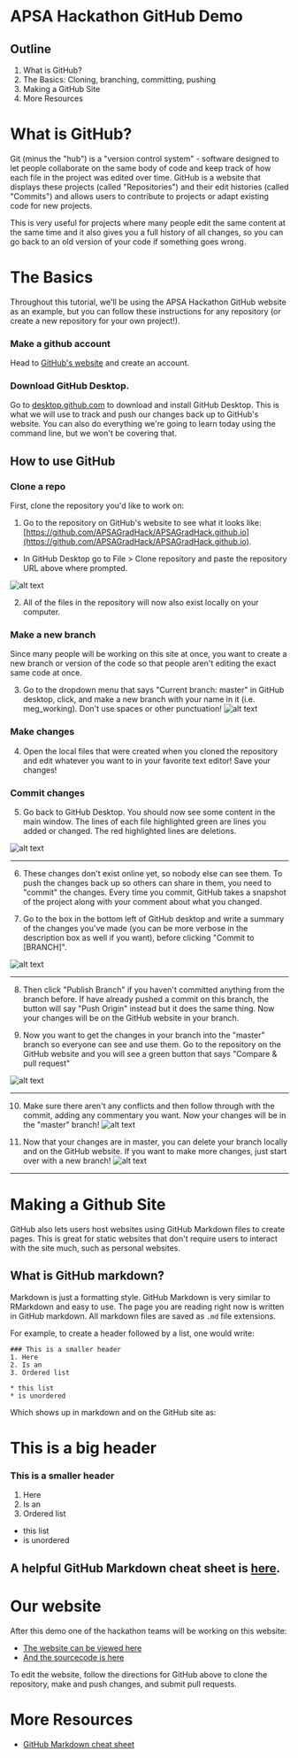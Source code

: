 # APSA Hackathon GitHub Demo

## Outline
1. What is GitHub?
2. The Basics: Cloning, branching, committing, pushing
3. Making a GitHub Site
4. More Resources

# What is GitHub?
Git (minus the "hub") is a "version control system" - software designed to let people collaborate on the same body of code and keep track of how each file in the project was edited over time. GitHub is a website that displays these projects (called "Repositories") and their edit histories (called "Commits") and allows users to contribute to projects or adapt existing code for new projects.

This is very useful for projects where many people edit the same content at the same time and it also gives you a full history of all changes, so you can go back to an old version of your code if something goes wrong.

# The Basics
Throughout this tutorial, we'll be using the APSA Hackathon GitHub website as an example, but you can follow these instructions for any repository (or create a new repository for your own project!).

### Make a github account
Head to [GitHub's website](https://github.com/) and create an account.

### Download GitHub Desktop.
Go to [desktop.github.com](https://desktop.github.com/) to download and install GitHub Desktop. This is what we will use to track and push our changes back up to GitHub's website. You can also do everything we're going to learn today using the command line, but we won't be covering that.

## How to use GitHub
### Clone a repo
First, clone the repository you'd like to work on:
1. Go to the repository on GitHub's website to see what it looks like: [https://github.com/APSAGradHack/APSAGradHack.github.io](https://github.com/APSAGradHack/APSAGradHack.github.io).
* In GitHub Desktop go to File > Clone repository and paste the repository URL above where prompted.

![alt text][clone_repo]

2. All of the files in the repository will now also exist locally on your computer.

### Make a new branch
Since many people will be working on this site at once, you want to create a new branch or version of the code so that people aren't editing the exact same code at once.

3. Go to the dropdown menu that says "Current branch: master" in GitHub desktop, click, and make a new branch with your name in it (i.e. meg_working). Don't use spaces or other punctuation!
![alt text][create_branch]

### Make changes
4. Open the local files that were created when you cloned the repository and edit whatever you want to in your favorite text editor! Save your changes!

### Commit changes
5. Go back to GitHub Desktop. You should now see some content in the main window. The lines of each file highlighted green are lines you added or changed. The red highlighted lines are deletions.

![alt text][change_log]

---

6. These changes don't exist online yet, so nobody else can see them. To push the changes back up so others can share in them, you need to "commit" the changes. Every time you commit, GitHub takes a snapshot of the project along with your comment about what you changed.
 
7. Go to the box in the bottom left of GitHub desktop and write a summary of the changes you've made (you can be more verbose in the description box as well if you want), before clicking "Commit to [BRANCH]". 

![alt text][commit_message]

---

8. Then click "Publish Branch" if you haven't committed anything from the branch before. If have already pushed a commit on this branch, the button will say "Push Origin" instead but it does the same thing. Now your changes will be on the GitHub website in your branch.

9. Now you want to get the changes in your branch into the "master" branch so everyone can see and use them. Go to the repository on the GitHub website and you will see a green button that says "Compare & pull request"

![alt text][pull_req_1]

---

10. Make sure there aren't any conflicts and then follow through with the commit, adding any commentary you want. Now your changes will be in the "master" branch!
![alt text][pull_req_2]

11. Now that your changes are in master, you can delete your branch locally and on the GitHub website. If you want to make more changes, just start over with a new branch!
![alt text][delete_branch]

---

# Making a Github Site
GitHub also lets users host websites using GitHub Markdown files to create pages. This is great for static websites that don't require users to interact with the site much, such as personal websites.

## What is GitHub markdown?
Markdown is just a formatting style. GitHub Markdown is very similar to RMarkdown and easy to use. The page you are reading right now is written in GitHub markdown. All markdown files are saved as `.md` file extensions.

For example, to create a header followed by a list, one would write:
``` # This is a big header
### This is a smaller header
1. Here
2. Is an
3. Ordered list

* this list
* is unordered
```
Which shows up in markdown and on the GitHub site as:
# This is a big header
### This is a smaller header
1. Here
2. Is an
3. Ordered list

* this list
* is unordered

A helpful GitHub Markdown cheat sheet is [here](https://github.com/adam-p/markdown-here/wiki/Markdown-Cheatsheet).
---

# Our website
After this demo one of the hackathon teams will be working on this website:
* [The website can be viewed here](https://apsagradhack.github.io/)
* [And the sourcecode is here](https://github.com/APSAGradHack/APSAGradHack.github.io)

To edit the website, follow the directions for GitHub above to clone the repository, make and push changes, and submit pull requests. 

# More Resources
* [GitHub Markdown cheat sheet](https://github.com/adam-p/markdown-here/wiki/Markdown-Cheatsheet)


[clone_repo]: https://github.com/APSAGradHack/github_demo/blob/master/pics/clone_repo.png "Clone repo screenshot"
[create_branch]: https://github.com/APSAGradHack/github_demo/blob/master/pics/create_branch.png "Create branch screenshot"
[change_log]: https://github.com/APSAGradHack/github_demo/blob/master/pics/change_log.png "Change log on GitHub Desktop" 
[commit_message]: https://github.com/APSAGradHack/github_demo/blob/master/pics/commit_message.png "Commit message on GitHub Desktop" 
[pull_req_1]: https://github.com/APSAGradHack/github_demo/blob/master/pics/pull_req_1.png "Pull request button" 
[pull_req_2]: https://github.com/APSAGradHack/github_demo/blob/master/pics/pull_req_2.png "Pull request form" 
[pull_req_3]: https://github.com/APSAGradHack/github_demo/blob/master/pics/pull_req_3.png "Pull request form 2" 
[delete_branch]: https://github.com/APSAGradHack/github_demo/blob/master/pics/pull_req_1.png "Delete branch" 

